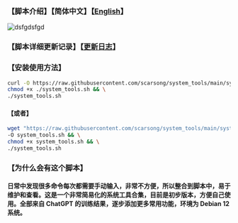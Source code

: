 ### 【脚本介绍】【简体中文】【[English](./README.md)】

![dsfgdsfgd](https://github.com/user-attachments/assets/88a0eea4-f782-4b88-aaa3-0791d6947153)


### 【脚本详细更新记录】【[更新日志](./Change_log_zh-cn.md)】
### 【安装使用方法】
```bash
curl -O https://raw.githubusercontent.com/scarsong/system_tools/main/system_tools.sh && \
chmod +x ./system_tools.sh && \
./system_tools.sh
```
#### 【或者】
```bash
wget "https://raw.githubusercontent.com/scarsong/system_tools/main/system_tools.sh?$(date +%s)" \
-O system_tools.sh && \
chmod +x system_tools.sh && \
./system_tools.sh
```
### 【为什么会有这个脚本】
#### 日常中发现很多命令每次都需要手动输入，非常不方便，所以整合到脚本中，易于维护和查看。这是一个非常简易化的系统工具合集，目前是初步版本，方便自己使用。全部来自 ChatGPT 的训练结果，逐步添加更多常用功能，环境为 Debian 12 系统。
